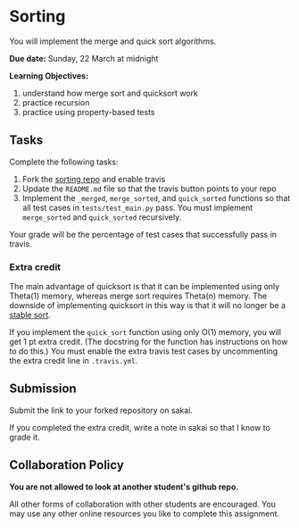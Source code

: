 # Sorting

You will implement the merge and quick sort algorithms.

**Due date:**
Sunday, 22 March at midnight

**Learning Objectives:**

1. understand how merge sort and quicksort work
1. practice recursion
1. practice using property-based tests

## Tasks

Complete the following tasks:

1. Fork the [sorting repo](https://github.com/mikeizbicki/sorting) and enable travis
1. Update the `README.md` file so that the travis button points to your repo
1. Implement the `_merged`, `merge_sorted`, and `quick_sorted` functions so that all test cases in `tests/test_main.py` pass.
   You must implement `merge_sorted` and `quick_sorted` recursively.

Your grade will be the percentage of test cases that successfully pass in travis.

### Extra credit

The main advantage of quicksort is that it can be implemented using only Theta(1) memory,
whereas merge sort requires Theta(n) memory.
The downside of implementing quicksort in this way is that it will no longer be a [stable sort](https://en.wikipedia.org/wiki/Sorting_algorithm#Stability).

If you implement the `quick_sort` function using only O(1) memory,
you will get 1 pt extra credit.
(The docstring for the function has instructions on how to do this.)
You must enable the extra travis test cases by uncommenting the extra credit line in `.travis.yml`.

## Submission

Submit the link to your forked repository on sakai.

If you completed the extra credit, write a note in sakai so that I know to grade it.

## Collaboration Policy

**You are not allowed to look at another student's github repo.**

All other forms of collaboration with other students are encouraged.
You may use any other online resources you like to complete this assignment.


